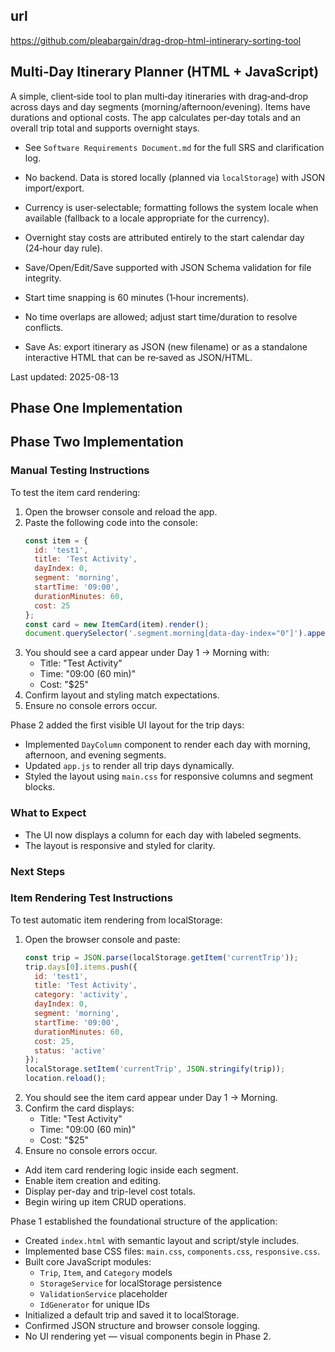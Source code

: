 ## url
https://github.com/pleabargain/drag-drop-html-intinerary-sorting-tool

## Multi‑Day Itinerary Planner (HTML + JavaScript)

A simple, client‑side tool to plan multi‑day itineraries with drag‑and‑drop across days and day segments (morning/afternoon/evening). Items have durations and optional costs. The app calculates per‑day totals and an overall trip total and supports overnight stays.

- See `Software Requirements Document.md` for the full SRS and clarification log.
- No backend. Data is stored locally (planned via `localStorage`) with JSON import/export.

- Currency is user‑selectable; formatting follows the system locale when available (fallback to a locale appropriate for the currency).
- Overnight stay costs are attributed entirely to the start calendar day (24‑hour day rule).
- Save/Open/Edit/Save supported with JSON Schema validation for file integrity.
- Start time snapping is 60 minutes (1‑hour increments).
 - No time overlaps are allowed; adjust start time/duration to resolve conflicts.
 - Save As: export itinerary as JSON (new filename) or as a standalone interactive HTML that can be re‑saved as JSON/HTML.

Last updated: 2025-08-13

## Phase One Implementation

## Phase Two Implementation

### Manual Testing Instructions

To test the item card rendering:

1. Open the browser console and reload the app.
2. Paste the following code into the console:
   ```js
   const item = {
     id: 'test1',
     title: 'Test Activity',
     dayIndex: 0,
     segment: 'morning',
     startTime: '09:00',
     durationMinutes: 60,
     cost: 25
   };
   const card = new ItemCard(item).render();
   document.querySelector('.segment.morning[data-day-index="0"]').appendChild(card);
   ```
3. You should see a card appear under Day 1 → Morning with:
   - Title: "Test Activity"
   - Time: "09:00 (60 min)"
   - Cost: "$25"
4. Confirm layout and styling match expectations.
5. Ensure no console errors occur.


Phase 2 added the first visible UI layout for the trip days:

- Implemented `DayColumn` component to render each day with morning, afternoon, and evening segments.
- Updated `app.js` to render all trip days dynamically.
- Styled the layout using `main.css` for responsive columns and segment blocks.

### What to Expect
- The UI now displays a column for each day with labeled segments.
- The layout is responsive and styled for clarity.

### Next Steps

### Item Rendering Test Instructions

To test automatic item rendering from localStorage:

1. Open the browser console and paste:
   ```js
   const trip = JSON.parse(localStorage.getItem('currentTrip'));
   trip.days[0].items.push({
     id: 'test1',
     title: 'Test Activity',
     category: 'activity',
     dayIndex: 0,
     segment: 'morning',
     startTime: '09:00',
     durationMinutes: 60,
     cost: 25,
     status: 'active'
   });
   localStorage.setItem('currentTrip', JSON.stringify(trip));
   location.reload();
   ```
2. You should see the item card appear under Day 1 → Morning.
3. Confirm the card displays:
   - Title: "Test Activity"
   - Time: "09:00 (60 min)"
   - Cost: "$25"
4. Ensure no console errors occur.
- Add item card rendering logic inside each segment.
- Enable item creation and editing.
- Display per-day and trip-level cost totals.
- Begin wiring up item CRUD operations.

Phase 1 established the foundational structure of the application:

- Created `index.html` with semantic layout and script/style includes.
- Implemented base CSS files: `main.css`, `components.css`, `responsive.css`.
- Built core JavaScript modules:
  - `Trip`, `Item`, and `Category` models
  - `StorageService` for localStorage persistence
  - `ValidationService` placeholder
  - `IdGenerator` for unique IDs
- Initialized a default trip and saved it to localStorage.
- Confirmed JSON structure and browser console logging.
- No UI rendering yet — visual components begin in Phase 2.
